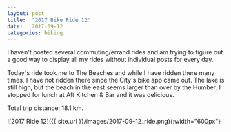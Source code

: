 ```yaml
---
layout: post
title:  "2017 Bike Ride 12"
date:   2017-09-12
categories: biking
---
```


I haven't posted several commuting/errand rides and am trying to figure out a good way to display all my rides without individual posts for every day.

Today's ride took me to The Beaches and while I have ridden there many times, I have not ridden there since the City's bike app came out. The lake is still high, but the beach in the east seems larger than over by the Humber. I stopped for lunch at Aft Kitchen & Bar and it was delicious.

Total trip distance: 18.1 km.

![2017 Ride 12]({{ site.url }}/images/2017-09-12_ride.png){:width="600px"}


